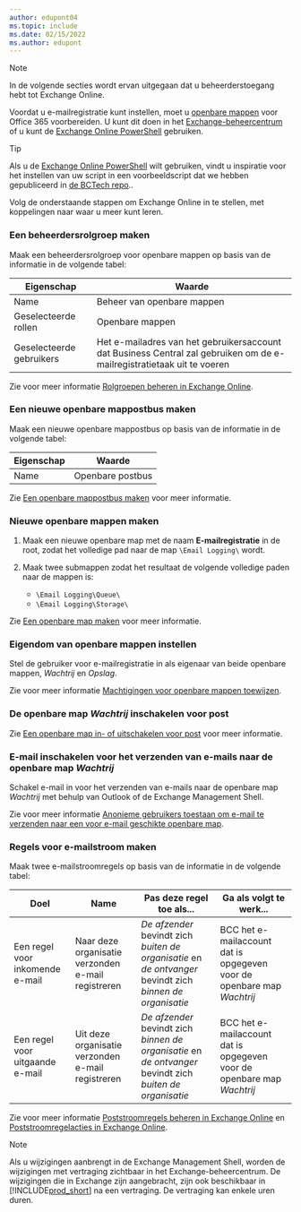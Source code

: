 ```yaml
---
author: edupont04
ms.topic: include
ms.date: 02/15/2022
ms.author: edupont
---
```


> [!NOTE]
> In de volgende secties wordt ervan uitgegaan dat u beheerderstoegang hebt tot Exchange Online.

Voordat u e-mailregistratie kunt instellen, moet u [openbare mappen](/exchange/collaboration-exo/public-folders/public-folders) voor Office 365 voorbereiden. U kunt dit doen in het [Exchange-beheercentrum](/exchange/exchange-admin-center?preserve-view=true) of u kunt de [Exchange Online PowerShell](/powershell/exchange/exchange-online-powershell?view=exchange-ps&?preserve-view=true) gebruiken.

> [!TIP]
> Als u de [Exchange Online PowerShell](/powershell/exchange/exchange-online-powershell?view=exchange-ps&preserve-view=true) wilt gebruiken, vindt u inspiratie voor het instellen van uw script in een voorbeeldscript dat we hebben gepubliceerd in [de BCTech repo](https://github.com/microsoft/BCTech/tree/master/samples/EmailLogging)..

Volg de onderstaande stappen om Exchange Online in te stellen, met koppelingen naar waar u meer kunt leren.

### <a name="create-an-admin-role-group"></a>Een beheerdersrolgroep maken

Maak een beheerdersrolgroep voor openbare mappen op basis van de informatie in de volgende tabel:

|Eigenschap        |Waarde                     |
|----------------|--------------------------|
|Name            |Beheer van openbare mappen |
|Geselecteerde rollen  |Openbare mappen            |
|Geselecteerde gebruikers  |Het e-mailadres van het gebruikersaccount dat Business Central zal gebruiken om de e-mailregistratietaak uit te voeren|

Zie voor meer informatie [Rolgroepen beheren in Exchange Online](/exchange/permissions-exo/role-groups).

### <a name="create-a-new-public-folder-mailbox"></a>Een nieuwe openbare mappostbus maken

Maak een nieuwe openbare mappostbus op basis van de informatie in de volgende tabel:

|Eigenschap        |Waarde                     |
|----------------|--------------------------|
|Name            |Openbare postbus            |

Zie [Een openbare mappostbus maken](/exchange/collaboration-exo/public-folders/create-public-folder-mailbox) voor meer informatie.

### <a name="create-new-public-folders"></a>Nieuwe openbare mappen maken

1. Maak een nieuwe openbare map met de naam **E-mailregistratie** in de root, zodat het volledige pad naar de map `\Email Logging\` wordt.
2. Maak twee submappen zodat het resultaat de volgende volledige paden naar de mappen is:

    - `\Email Logging\Queue\`
    - `\Email Logging\Storage\`

Zie [Een openbare map maken](/exchange/collaboration-exo/public-folders/create-public-folder) voor meer informatie.

### <a name="set-public-folder-ownership"></a>Eigendom van openbare mappen instellen

Stel de gebruiker voor e-mailregistratie in als eigenaar van beide openbare mappen, *Wachtrij* en *Opslag*.

Zie voor meer informatie [Machtigingen voor openbare mappen toewijzen](/exchange/collaboration-exo/public-folders/set-up-public-folders#step-3-assign-permissions-to-the-public-folder).

### <a name="mail-enable-the-queue-public-folder"></a>De openbare map *Wachtrij* inschakelen voor post

  Zie [Een openbare map in- of uitschakelen voor post](/exchange/collaboration-exo/public-folders/enable-or-disable-mail-for-public-folder) voor meer informatie.

### <a name="mail-enable-sending-emails-to-the-queue-public-folder"></a>E-mail inschakelen voor het verzenden van e-mails naar de openbare map *Wachtrij*

Schakel e-mail in voor het verzenden van e-mails naar de openbare map *Wachtrij* met behulp van Outlook of de Exchange Management Shell.

Zie voor meer informatie [Anonieme gebruikers toestaan om e-mail te verzenden naar een voor e-mail geschikte openbare map](/exchange/collaboration-exo/public-folders/enable-or-disable-mail-for-public-folder#allow-anonymous-users-to-send-email-to-a-mail-enabled-public-folder?preserve-view=true).

### <a name="create-mail-flow-rules"></a>Regels voor e-mailstroom maken

Maak twee e-mailstroomregels op basis van de informatie in de volgende tabel:

|Doel  |Name |Pas deze regel toe als...             |Ga als volgt te werk...                          |
|---------|-----|----------------------------------|---------------------------------------------|
|Een regel voor inkomende e-mail |Naar deze organisatie verzonden e-mail registreren|*De afzender* bevindt zich *buiten de organisatie* en *de ontvanger* bevindt zich *binnen de organisatie*|BCC het e-mailaccount dat is opgegeven voor de openbare map *Wachtrij*|
|Een regel voor uitgaande e-mail | Uit deze organisatie verzonden e-mail registreren |*De afzender* bevindt zich *binnen de organisatie* en *de ontvanger* bevindt zich *buiten de organisatie*|BCC het e-mailaccount dat is opgegeven voor de openbare map *Wachtrij*|

Zie voor meer informatie [Poststroomregels beheren in Exchange Online](/exchange/security-and-compliance/mail-flow-rules/manage-mail-flow-rules?preserve-view=true) en [Poststroomregelacties in Exchange Online](/exchange/security-and-compliance/mail-flow-rules/mail-flow-rule-actions?preserve-view=true).

> [!NOTE]
> Als u wijzigingen aanbrengt in de Exchange Management Shell, worden de wijzigingen met vertraging zichtbaar in het Exchange-beheercentrum. De wijzigingen die in Exchange zijn aangebracht, zijn ook beschikbaar in [!INCLUDE[prod_short](prod_short.md)] na een vertraging. De vertraging kan enkele uren duren.
